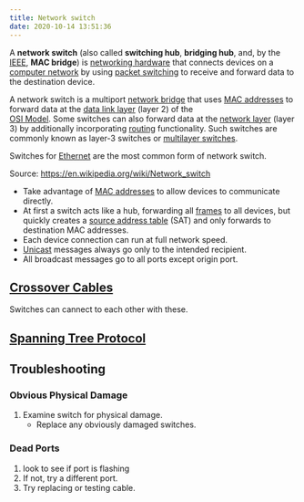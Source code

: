 ```yaml
---
title: Network switch
date: 2020-10-14 13:51:36
---
```


A **network switch** (also called **switching hub**, **bridging hub**, and, by
the [IEEE](2020-10-13--13-12-35Z--networking_industry_standards_ieee.md), **MAC bridge**)
is [networking hardware](2021-06-18--06-10-59Z--networking_hardware.md) that
connects devices on a [computer network](2021-06-10--05-40-21Z--computer_network.md) 
by using [packet switching](2021-06-18--06-13-11Z--packet_switching.md) to
receive and forward data to the destination device.

A network switch is a multiport [network bridge](2021-06-18--06-15-12Z--network_bridge.md)
that uses [MAC addresses](2020-10-09--14-32-55Z--mac.md) to forward data at the 
[data link layer](2020-10-10--18-43-20Z--layer_2.md) (layer 2) of the   
[OSI Model](20201006074200-osi_7_layer.md). Some switches can also forward data
at the [network layer](2020-10-10--18-44-39Z--layer_3.md) (layer 3) by
additionally incorporating [routing](2020-11-05--13-08-48Z--routing.md)
functionality. Such switches are commonly known as layer-3 switches or 
[multilayer switches](2021-02-09--08-05-54Z--multilayer_switches.md).

Switches for [Ethernet](2020-10-12--13-51-12Z--ethernet.md) are the most common
form of network switch.

Source: https://en.wikipedia.org/wiki/Network_switch

* Take advantage of [MAC addresses](2020-10-09--14-32-55Z--mac.md) to allow
	devices to communicate directly.
* At first a switch acts like a hub, forwarding all
	[frames](2020-10-09--14-43-56Z--frame.md) to all devices, but quickly creates
	a [source address table](2020-10-16--14-04-40Z--source_address_table.md) (SAT)
	and only forwards to destination MAC addresses.
* Each device connection can run at full network speed.
* [Unicast](2020-10-09--14-43-56Z--frame.md) messages always go only to the intended recipient.
* All broadcast messages go to all ports except origin port.

## [Crossover Cables](2020-10-16--14-11-20Z--crossover_cable.md)

Switches can cannect to each other with these.

## [Spanning Tree Protocol](2020-10-16--14-13-36Z--spanning_tree_protocol.md)

## Troubleshooting

### Obvious Physical Damage

1. Examine switch for physical damage.
   + Replace any obviously damaged switches.

### Dead Ports

1. look to see if port is flashing
2. If not, try a different port.
3. Try replacing or testing cable.

